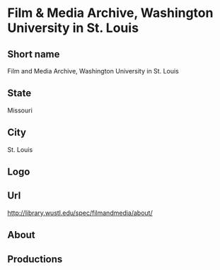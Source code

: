 # Film & Media Archive, Washington University in St. Louis

## Short name

Film and Media Archive, Washington University in St. Louis

## State

Missouri

## City

St. Louis

## Logo



## Url

http://library.wustl.edu/spec/filmandmedia/about/

## About



## Productions


